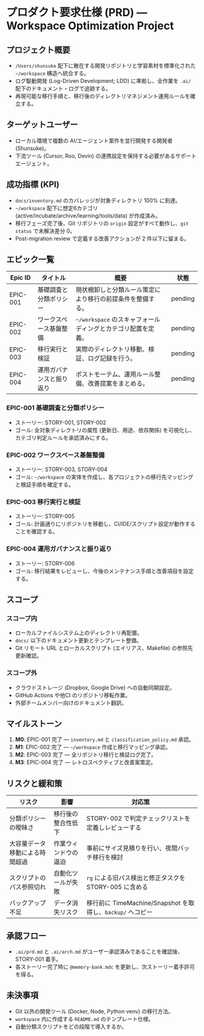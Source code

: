 # プロダクト要求仕様 (PRD) — Workspace Optimization Project

## プロジェクト概要
- `/Users/shunsuke` 配下に散在する開発リポジトリと学習素材を標準化された `~/workspace` 構造へ統合する。
- ログ駆動開発 (Log-Driven Development; LDD) に準拠し、全作業を `.ai/` 配下のドキュメント・ログで追跡する。
- 再現可能な移行手順と、移行後のディレクトリマネジメント運用ルールを確立する。

## ターゲットユーザー
- ローカル環境で複数の AI/エージェント案件を並行開発する開発者 (Shunsuke)。
- 下流ツール (Cursor, Roo, Devin) の連携設定を保持する必要があるサポートエージェント。

## 成功指標 (KPI)
- `docs/inventory.md` のカバレッジが対象ディレクトリ 100% に到達。
- `~/workspace` 配下に想定6カテゴリ (active/incubate/archive/learning/tools/data) が作成済み。
- 移行フェーズ完了後、Git リポジトリの `origin` 設定がすべて動作し、`git status` で未解決差分 0。
- Post-migration review で定義する改善アクションが 2 件以下に留まる。

## エピック一覧
| Epic ID  | タイトル                          | 概要                                                          | 状態     |
|----------|-----------------------------------|---------------------------------------------------------------|----------|
| EPIC-001 | 基礎調査と分類ポリシー            | 現状棚卸しと分類ルール策定により移行の前提条件を整備する。    | pending  |
| EPIC-002 | ワークスペース基盤整備            | `~/workspace` のスキャフォールディングとカテゴリ配置を定義。 | pending  |
| EPIC-003 | 移行実行と検証                    | 実際のディレクトリ移動、検証、ログ記録を行う。                | pending  |
| EPIC-004 | 運用ガバナンスと振り返り          | ポストモーテム、運用ルール整備、改善提案をまとめる。          | pending  |

### EPIC-001 基礎調査と分類ポリシー
- ストーリー: STORY-001, STORY-002
- ゴール: 全対象ディレクトリの属性 (更新日、用途、依存関係) を可視化し、カテゴリ判定ルールを承認済みにする。

### EPIC-002 ワークスペース基盤整備
- ストーリー: STORY-003, STORY-004
- ゴール: `~/workspace` の実体を作成し、各プロジェクトの移行先マッピングと検証手順を確定する。

### EPIC-003 移行実行と検証
- ストーリー: STORY-005
- ゴール: 計画通りにリポジトリを移動し、CI/IDE/スクリプト設定が動作することを確認する。

### EPIC-004 運用ガバナンスと振り返り
- ストーリー: STORY-006
- ゴール: 移行結果をレビューし、今後のメンテナンス手順と改善項目を設定する。

## スコープ
### スコープ内
- ローカルファイルシステム上のディレクトリ再配置。
- `docs/` 以下のドキュメント更新とテンプレート整備。
- Git リモート URL とローカルスクリプト (エイリアス、Makefile) の参照先更新確認。

### スコープ外
- クラウドストレージ (Dropbox, Google Drive) への自動同期設定。
- GitHub Actions や他CI のリポジトリ移転作業。
- 外部チームメンバー向けのドキュメント翻訳。

## マイルストーン
1. **M0**: EPIC-001 完了 — `inventory.md` と `classification_policy.md` 承認。
2. **M1**: EPIC-002 完了 — `~/workspace` 作成と移行マッピング承認。
3. **M2**: EPIC-003 完了 — 全リポジトリ移行と検証ログ完了。
4. **M3**: EPIC-004 完了 — レトロスペクティブと改善案策定。

## リスクと緩和策
| リスク | 影響 | 対応策 |
| --- | --- | --- |
| 分類ポリシーの曖昧さ | 移行後の整合性低下 | STORY-002 で判定チェックリストを定義しレビューする |
| 大容量データ移動による時間超過 | 作業ウィンドウの逼迫 | 事前にサイズ見積りを行い、夜間バッチ移行を検討 |
| スクリプトのパス参照切れ | 自動化ツールが失敗 | `rg` による旧パス検出と修正タスクを STORY-005 に含める |
| バックアップ不足 | データ消失リスク | 移行前に TimeMachine/Snapshot を取得し、`backup/` へコピー |

## 承認フロー
- `.ai/prd.md` と `.ai/arch.md` がユーザー承認済みであることを確認後、STORY-001 着手。
- 各ストーリー完了時に `@memory-bank.mdc` を更新し、次ストーリー着手許可を得る。

## 未決事項
- Git 以外の開発ツール (Docker, Node, Python venv) の移行方法。
- `workspace` 内に作成する `README.md` のテンプレート仕様。
- 自動分類スクリプトをどの段階で導入するか。


